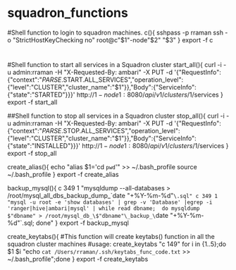 # squadron_functions

#Shell function to login to squadron machines.
c(){
sshpass -p rraman ssh -o "StrictHostKeyChecking no" root@c"$1"-node"$2" "$3"
}
export -f c

#
#Shell function to start all services in a Squadron cluster
start_all(){
curl -i -u admin:rraman -H "X-Requested-By: ambari"  -X PUT  -d '{"RequestInfo":{"context":"_PARSE_.START.ALL_SERVICES","operation_level":{"level":"CLUSTER","cluster_name":"$1"}},"Body":{"ServiceInfo":{"state":"STARTED"}}}' http://$1-node1:8080/api/v1/clusters/$1/services
}
export -f start_all

##Shell function to stop all services in a Squadron cluster
stop_all(){
curl -i -u admin:rraman -H "X-Requested-By: ambari"  -X PUT  -d '{"RequestInfo":{"context":"_PARSE_.STOP.ALL_SERVICES","operation_level":{"level":"CLUSTER","cluster_name":"$1"}},"Body":{"ServiceInfo":{"state":"INSTALLED"}}}' http://$1-node1:8080/api/v1/clusters/$1/services
}
export -f stop_all

create_alias(){
echo "alias $1='cd `pwd`'" >> ~/.bash_profile
source ~/.bash_profile
}
export -f create_alias

backup_mysql(){
c 349 1 "mysqldump --all-databases > /root/mysql_all_dbs_backup_dump_\`date "+%Y-%m-%d"`\.sql"
c 349 1 "mysql -u root -e 'show databases' | grep -v 'Database' |egrep -i 'ranger|hive|ambari|mysql' | while read dbname;  do mysqldump $"dbname" > /root/mysql_db_\$"dbname"\_backup_\`date "+%Y-%m-%d"`\.sql; done"
}
export -f backup_mysql

create_keytabs(){
#This function will create keytabs() function in all the squadron cluster machines
#usage:    create_keytabs "c 149"
for i in {1..5};do $1 $i "echo  `cat /Users/rraman/.ssh/keytabs_func_code.txt` >> ~/.bash_profile";done
}
export -f create_keytabs
